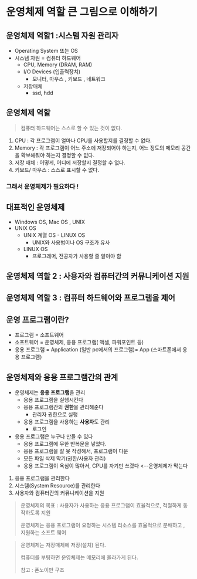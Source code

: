 # 운영체제 역할 큰 그림으로 이해하기

## 운영체제 역할1 :시스템 자원 관리자

* Operating System 또는 OS
* 시스템 자원 = 컴퓨터 하드웨어
  * CPU, Memory (DRAM, RAM)
  * I/O Devices (입출력장치)
    * 모니터, 마우스 , 키보드 , 네트워크
  * 저장매체 
    * ssd, hdd

## 운영체제 역할

> 컴퓨터 하드웨어는 스스로 할 수 있는 것이 없다.

1. CPU :  각 프로그램이 얼마나 CPU를 사용할지를 결정할 수 없다.
2. Memory : 각  프로그램이 어느 주소에 저장되어야 하는지, 어느 정도의 메모리 공간을 확보해줘야 하는지 결정할 수 없다.
3. 저장 매체 : 어떻게, 어디에 저장할지 결정할 수 없다.
4. 키보드/ 마우스 :  스스로 표시할 수 없다.

### 그래서 운영체제가 필요하다 !



## 대표적인 운영체제

* Windows OS, Mac OS , UNIX
* UNIX OS 
  * UNIX 계열 OS - LINUX OS
    * UNIX와 사용법이나 OS 구조가 유사
  * LINUX OS
    * 프로그래머, 전공자가 사용할 줄 알아야 함 



## 운영체제 역할 2 : 사용자와 컴퓨터간의 커뮤니케이션 지원

## 운영체제 역할 3 : 컴퓨터 하드웨어와 프로그램을 제어





## 운영 프로그램이란?

* 프로그램 = 소프트웨어
* 소프트웨어 = 운영체제, 응용 프로그램( 액셀, 파워포인트 등)
* 응용 프로그램 = Application (일반 pc에서의 프로그램)= App (스마트폰에서 응용 프로그램)



## 운영체제와 응용 프로그램간의 관계

* 운영체제는 **응용 프로그램**을 관리
  * 응용 프로그램을 실행시킨다 
  * 응용 프로그램간의 **권한**을 관리해준다
    * 관리자 권한으로 실행
  * 응용 프로그램을 사용하는 **사용자**도 관리
    * 로그인 
* 응용 프로그램은 누구나 만들 수 있다
  * 응용 프로그램에 무한 반복문을 넣었다.
  * 응용 프로그램을 잘 못 작성해서, 프로그램이 다운
  * 모든 파일 삭제 막기(권한/사용자 관리)
  * 응용 프로그램이 욕심이 많아서, CPU를 자기만 쓰겠다 <--운영체제가 막는다



1. 응용 프로그램을 관리한다
2. 시스템(System Resource)를 관리한다
3. 사용자와 컴퓨터간의 커뮤니케이션을 지원

> 운영체제의 목표 : 사용자가 사용하는 응용 프로그램이 효율적으로, 적절하게 동작하도록 지원
>
> 운영체제는 응용 프로그램이 요청하는 시스템 리소스를 효율적으로 분배하고 , 지원하는 소프트 웨어





> 운영체제는 저장매체에 저장(설치) 된다.
>
> 컴퓨터를 부팅하면 운영체제는 메모리에 올라가게 된다.
>
> 참고 : 폰노이만 구조